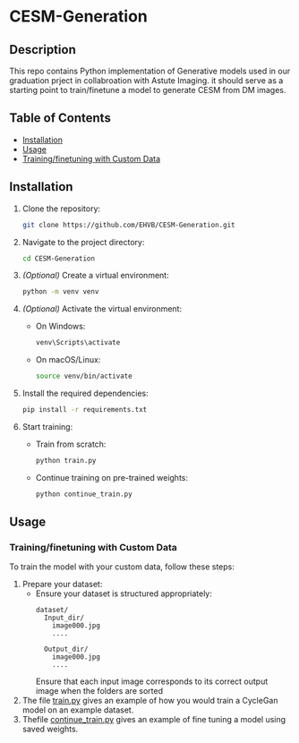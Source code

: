 # CESM-Generation



## Description
This repo contains Python implementation of Generative models used in our graduation prject in collabroation with Astute Imaging. it should serve as a starting point to train/finetune a model to generate
CESM from DM images.

## Table of Contents

- [Installation](#installation)
- [Usage](#usage)
- [Training/finetuning with Custom Data](#trainingfinetuning-with-custom-data)

 


## Installation

1. Clone the repository:
    ```sh
    git clone https://github.com/EHVB/CESM-Generation.git
    ```
2. Navigate to the project directory:
    ```sh
    cd CESM-Generation
    ```

3. *(Optional)* Create a virtual environment:
    ```sh
    python -m venv venv
    ```
4. *(Optional)* Activate the virtual environment:
    - On Windows:
        ```sh
        venv\Scripts\activate
        ```
    - On macOS/Linux:
        ```sh
        source venv/bin/activate
        ```
5. Install the required dependencies:
    ```sh
    pip install -r requirements.txt
    ```

6. Start training:
    - Train from scratch:
        ```sh
        python train.py
        ```
    - Continue training on pre-trained weights:
        ```sh
        python continue_train.py
        ```

## Usage

### Training/finetuning with Custom Data

To train the model with your custom data, follow these steps:

1. Prepare your dataset:
    - Ensure your dataset is structured appropriately:
      ```
      dataset/
        Input_dir/
          image000.jpg
          ....
      
        Output_dir/
          image000.jpg
          ....

      ```
      Ensure that each input image corresponds to its correct output image when the folders are sorted
2. The file [train.py](train.py) gives an example of how you would train a CycleGan model on an example dataset.
3. Thefile [continue_train.py](continue_train.py) gives an example of fine tuning a model using saved weights.

   
